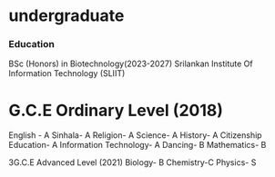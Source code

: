 # undergraduate

### Education
BSc (Honors) in Biotechnology(2023-2027)
Srilankan Institute Of Information Technology (SLIIT)

# G.C.E Ordinary Level (2018)

English -                 A
Sinhala-                  A
Religion-                 A 
Science-                  A
History-                  A 
Citizenship Education-    A
Information Technology-   A
Dancing-                  B
Mathematics-              B

 3G.C.E Advanced Level (2021)
Biology-    B
Chemistry-C
Physics-     S
